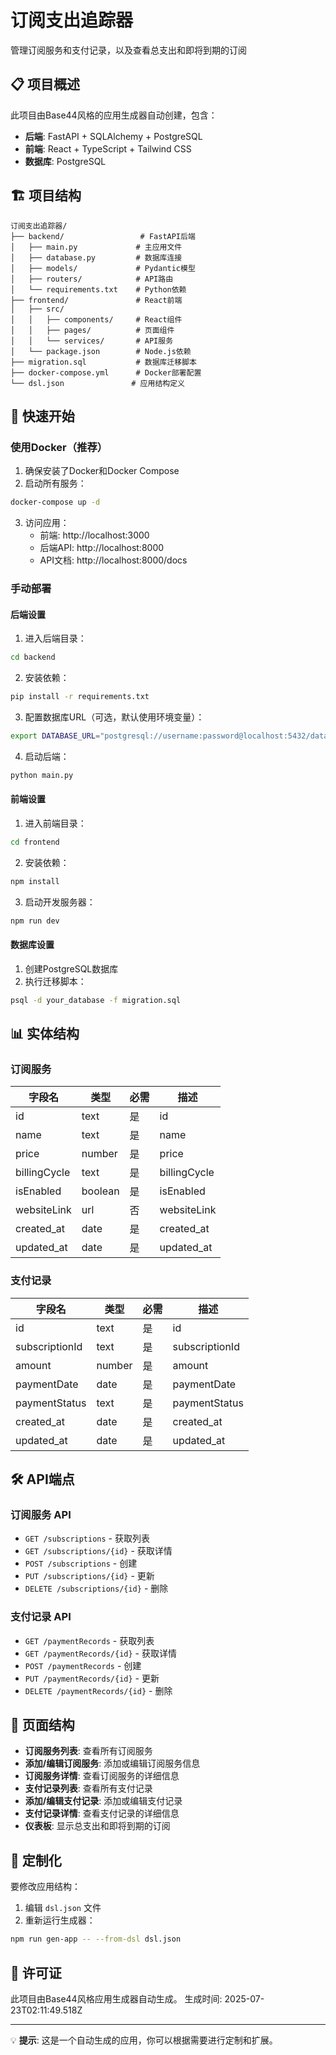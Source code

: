 # 订阅支出追踪器

管理订阅服务和支付记录，以及查看总支出和即将到期的订阅

## 📋 项目概述

此项目由Base44风格的应用生成器自动创建，包含：

- **后端**: FastAPI + SQLAlchemy + PostgreSQL
- **前端**: React + TypeScript + Tailwind CSS
- **数据库**: PostgreSQL

## 🏗️ 项目结构

```
订阅支出追踪器/
├── backend/                 # FastAPI后端
│   ├── main.py             # 主应用文件
│   ├── database.py         # 数据库连接
│   ├── models/             # Pydantic模型
│   ├── routers/            # API路由
│   └── requirements.txt    # Python依赖
├── frontend/               # React前端
│   ├── src/
│   │   ├── components/     # React组件
│   │   ├── pages/          # 页面组件
│   │   └── services/       # API服务
│   └── package.json        # Node.js依赖
├── migration.sql           # 数据库迁移脚本
├── docker-compose.yml      # Docker部署配置
└── dsl.json               # 应用结构定义
```

## 🚀 快速开始

### 使用Docker（推荐）

1. 确保安装了Docker和Docker Compose
2. 启动所有服务：

```bash
docker-compose up -d
```

3. 访问应用：
   - 前端: http://localhost:3000
   - 后端API: http://localhost:8000
   - API文档: http://localhost:8000/docs

### 手动部署

#### 后端设置

1. 进入后端目录：
```bash
cd backend
```

2. 安装依赖：
```bash
pip install -r requirements.txt
```

3. 配置数据库URL（可选，默认使用环境变量）：
```bash
export DATABASE_URL="postgresql://username:password@localhost:5432/database"
```

4. 启动后端：
```bash
python main.py
```

#### 前端设置

1. 进入前端目录：
```bash
cd frontend
```

2. 安装依赖：
```bash
npm install
```

3. 启动开发服务器：
```bash
npm run dev
```

#### 数据库设置

1. 创建PostgreSQL数据库
2. 执行迁移脚本：
```bash
psql -d your_database -f migration.sql
```

## 📊 实体结构


### 订阅服务

| 字段名 | 类型 | 必需 | 描述 |
|--------|------|------|------|
| id | text | 是 | id |
| name | text | 是 | name |
| price | number | 是 | price |
| billingCycle | text | 是 | billingCycle |
| isEnabled | boolean | 是 | isEnabled |
| websiteLink | url | 否 | websiteLink |
| created_at | date | 是 | created_at |
| updated_at | date | 是 | updated_at |

### 支付记录

| 字段名 | 类型 | 必需 | 描述 |
|--------|------|------|------|
| id | text | 是 | id |
| subscriptionId | text | 是 | subscriptionId |
| amount | number | 是 | amount |
| paymentDate | date | 是 | paymentDate |
| paymentStatus | text | 是 | paymentStatus |
| created_at | date | 是 | created_at |
| updated_at | date | 是 | updated_at |


## 🛠️ API端点


### 订阅服务 API

- `GET /subscriptions` - 获取列表
- `GET /subscriptions/{id}` - 获取详情
- `POST /subscriptions` - 创建
- `PUT /subscriptions/{id}` - 更新
- `DELETE /subscriptions/{id}` - 删除

### 支付记录 API

- `GET /paymentRecords` - 获取列表
- `GET /paymentRecords/{id}` - 获取详情
- `POST /paymentRecords` - 创建
- `PUT /paymentRecords/{id}` - 更新
- `DELETE /paymentRecords/{id}` - 删除


## 🎨 页面结构

- **订阅服务列表**: 查看所有订阅服务
- **添加/编辑订阅服务**: 添加或编辑订阅服务信息
- **订阅服务详情**: 查看订阅服务的详细信息
- **支付记录列表**: 查看所有支付记录
- **添加/编辑支付记录**: 添加或编辑支付记录
- **支付记录详情**: 查看支付记录的详细信息
- **仪表板**: 显示总支出和即将到期的订阅

## 🔧 定制化

要修改应用结构：

1. 编辑 `dsl.json` 文件
2. 重新运行生成器：
```bash
npm run gen-app -- --from-dsl dsl.json
```

## 📝 许可证

此项目由Base44风格应用生成器自动生成。
生成时间: 2025-07-23T02:11:49.518Z

---

💡 **提示**: 这是一个自动生成的应用，你可以根据需要进行定制和扩展。
